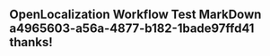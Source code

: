 <properties
ms.topic="hero-topic"
ms.test1="hero-topic"
ms.test2="test"/>

## OpenLocalization Workflow Test MarkDown a4965603-a56a-4877-b182-1bade97ffd41 thanks!
